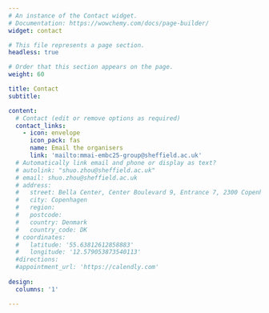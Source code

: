 ```yaml
---
# An instance of the Contact widget.
# Documentation: https://wowchemy.com/docs/page-builder/
widget: contact

# This file represents a page section.
headless: true

# Order that this section appears on the page.
weight: 60

title: Contact
subtitle:

content:
  # Contact (edit or remove options as required)
  contact_links:
    - icon: envelope
      icon_pack: fas
      name: Email the organisers
      link: 'mailto:mmai-embc25-group@sheffield.ac.uk'
  # Automatically link email and phone or display as text?
  # autolink: "shuo.zhou@sheffield.ac.uk"
  # email: shuo.zhou@sheffield.ac.uk
  # address:
  #   street: Bella Center, Center Boulevard 9, Entrance 7, 2300 Copenhagen S
  #   city: Copenhagen
  #   region:
  #   postcode: 
  #   country: Denmark
  #   country_code: DK
  # coordinates: 
  #   latitude: '55.63812612858883'
  #   longitude: '12.579053873540113'
  #directions:
  #appointment_url: 'https://calendly.com'
  
design:
  columns: '1'

---
```

